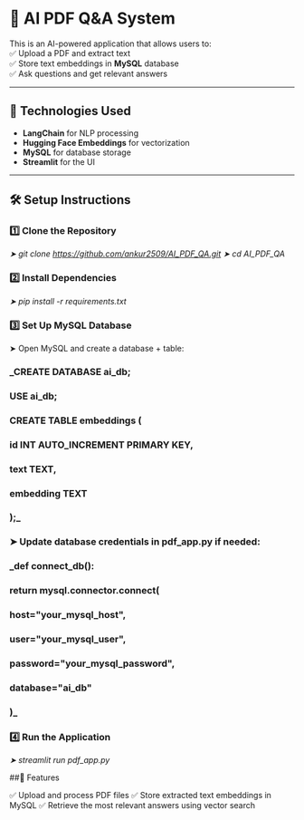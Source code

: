 # 📄 AI PDF Q&A System  

This is an AI-powered application that allows users to:  
✅ Upload a PDF and extract text  
✅ Store text embeddings in **MySQL** database  
✅ Ask questions and get relevant answers  

---

## 🚀 Technologies Used  
- **LangChain** for NLP processing  
- **Hugging Face Embeddings** for vectorization  
- **MySQL** for database storage  
- **Streamlit** for the UI  

---

## 🛠 Setup Instructions  

### 1️⃣ Clone the Repository  

_➤ git clone https://github.com/ankur2509/AI_PDF_QA.git_
_➤ cd AI_PDF_QA_

### 2️⃣ Install Dependencies
_➤ pip install -r requirements.txt_

### 3️⃣ Set Up MySQL Database
➤ Open MySQL and create a database + table:

### _CREATE DATABASE ai_db;
### USE ai_db;
### CREATE TABLE embeddings (
###     id INT AUTO_INCREMENT PRIMARY KEY,
###     text TEXT,
###     embedding TEXT
###     );_

### ➤ Update database credentials in pdf_app.py if needed:
###  _def connect_db():
###    return mysql.connector.connect(
  ###      host="your_mysql_host",
###         user="your_mysql_user",
###         password="your_mysql_password",
###         database="ai_db"
  ###   )_
  
### 4️⃣ Run the Application
_➤ streamlit run pdf_app.py_

##📌 Features

✅ Upload and process PDF files
✅ Store extracted text embeddings in MySQL
✅ Retrieve the most relevant answers using vector search

